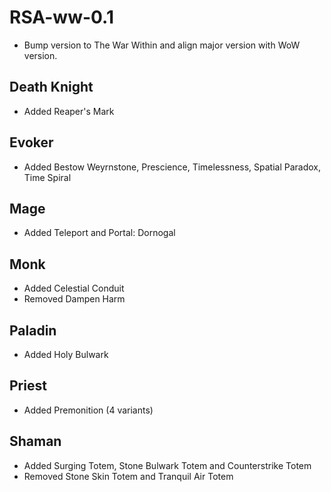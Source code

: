 # RSA-ww-0.1

* Bump version to The War Within and align major version with WoW version.

## Death Knight
* Added Reaper's Mark
## Evoker
* Added Bestow Weyrnstone, Prescience, Timelessness, Spatial Paradox, Time Spiral
## Mage
* Added Teleport and Portal: Dornogal
## Monk
* Added Celestial Conduit
* Removed Dampen Harm
## Paladin
* Added Holy Bulwark
## Priest
* Added Premonition (4 variants)
## Shaman
* Added Surging Totem, Stone Bulwark Totem and Counterstrike Totem
* Removed Stone Skin Totem and Tranquil Air Totem
